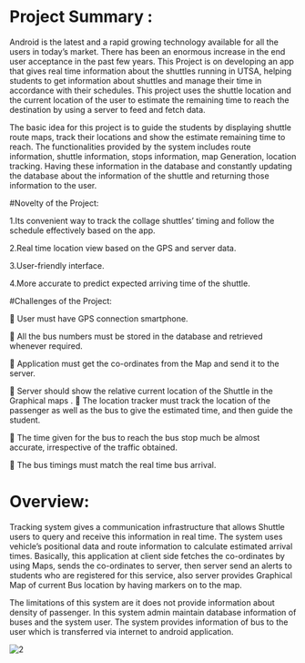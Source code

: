 # Project Summary :

Android is the latest and a rapid growing technology available for all the users in today’s market. There has been an enormous increase in the end user acceptance in the past few years. This Project is on developing an app that gives real time information about the shuttles running in UTSA, helping students to get information about shuttles and manage their time in accordance with their schedules. This project uses the shuttle location and the current location of the user to estimate the remaining time to reach the destination by using a server to feed and fetch data. 
    	
The basic idea for this project is to guide the students by displaying shuttle route maps, track their locations and show the estimate remaining time to reach. The functionalities provided by the system includes route information, shuttle information, stops information, map Generation, location tracking. Having these information in the database and constantly updating the database about the information of the shuttle and returning those information to the user.

#Novelty of the Project:

1.Its convenient way to track the collage shuttles’ timing and follow the schedule effectively based on the app.

2.Real time location view based on the GPS and server data.

3.User-friendly interface.

4.More accurate to predict expected arriving time of the shuttle.


#Challenges of the Project:

	User must have GPS connection smartphone.

	All the bus numbers must be stored in the database and retrieved whenever required.

	Application must get the co-ordinates from the Map and send it to the server.

	Server should show the relative current location of the Shuttle in the Graphical maps
. 
	The location tracker must track the location of the passenger as well as the bus to give the estimated time, and then guide the
student.

	The time given for the bus to reach the bus stop much be almost accurate, irrespective of the traffic obtained.

	The bus timings must match the real time bus arrival.


# Overview:

Tracking system gives a communication infrastructure that allows Shuttle users to query and receive this information in real time. 
The system uses vehicle’s positional data and route information to calculate estimated arrival times. Basically, this application at client side fetches the co-ordinates by using Maps, sends the co-ordinates to server, then server send an alerts to students who are registered for this service, also server provides Graphical Map of current Bus location by having markers on to the map.


The limitations of this system are it does not provide information about density of passenger. In this system admin maintain database information of buses and the system user. The system provides information of bus to the user which is transferred via internet to android application.


![2](https://cloud.githubusercontent.com/assets/14539985/14408741/3c5dc314-fec6-11e5-9413-f3bae870cd39.png)


